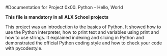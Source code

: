 #Documentation for Project 0x00. Python - Hello, World

**This file is mandatory in all ALX School projects**



This project was an introduction to the basics of Python. It showed how to use the Python interpreter, how to print text and variables using print and how to use strings.
It explained indexing and slicing in Python and demonstrated the official Python coding style and how to check your code with pycodestyle.
